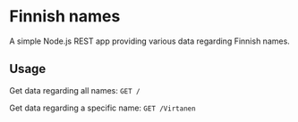 # Finnish names

A simple Node.js REST app providing various data regarding Finnish names.

## Usage

Get data regarding all names:
`GET /`

Get data regarding a specific name:
`GET /Virtanen`
